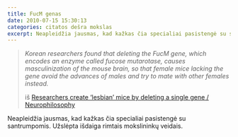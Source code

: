 ```yaml
---
title: FucM genas
date: 2010-07-15 15:30:13
categories: citatos dešra mokslas
excerpt: Neapleidžia jausmas, kad kažkas čia specialiai pasistengė su santrumpomis.
---
```


> *Korean researchers found that deleting the FucM gene, which encodes an enzyme called fucose mutarotase, causes masculinization of the mouse brain, so that female mice lacking the gene avoid the advances of males and try to mate with other females instead.*
>
> iš [Researchers create ‘lesbian’ mice by deleting a single gene / Neurophilosophy](http://scienceblogs.com/neurophilosophy/2010/07/researchers_create_lesbian_mice.php?utm_source=feedburner&utm_medium=feed&utm_campaign=Feed%3A+scienceblogs%2FYsBw+%28Neurophilosophy%29&utm_content=Google+Reader)

Neapleidžia jausmas, kad kažkas čia specialiai pasistengė su santrumpomis. Užslėpta išdaiga rimtais mokslininkų veidais.
